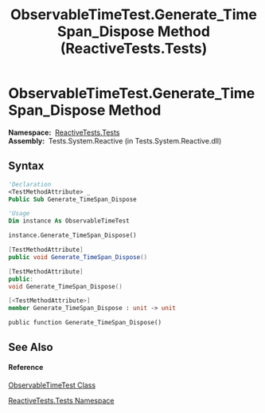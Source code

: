 ﻿---
title: ObservableTimeTest.Generate_TimeSpan_Dispose Method  (ReactiveTests.Tests)
TOCTitle: Generate_TimeSpan_Dispose Method
ms:assetid: M:ReactiveTests.Tests.ObservableTimeTest.Generate_TimeSpan_Dispose
ms:mtpsurl: https://msdn.microsoft.com/en-us/library/reactivetests.tests.observabletimetest.generate_timespan_dispose(v=VS.103)
ms:contentKeyID: 36619747
ms.date: 06/28/2011
mtps_version: v=VS.103
f1_keywords:
- ReactiveTests.Tests.ObservableTimeTest.Generate_TimeSpan_Dispose
dev_langs:
- CSharp
- JScript
- VB
- FSharp
- c++
---

# ObservableTimeTest.Generate\_TimeSpan\_Dispose Method

**Namespace:**  [ReactiveTests.Tests](hh289046\(v=vs.103\).md)  
**Assembly:**  Tests.System.Reactive (in Tests.System.Reactive.dll)

## Syntax

``` vb
'Declaration
<TestMethodAttribute> _
Public Sub Generate_TimeSpan_Dispose
```

``` vb
'Usage
Dim instance As ObservableTimeTest

instance.Generate_TimeSpan_Dispose()
```

``` csharp
[TestMethodAttribute]
public void Generate_TimeSpan_Dispose()
```

``` c++
[TestMethodAttribute]
public:
void Generate_TimeSpan_Dispose()
```

``` fsharp
[<TestMethodAttribute>]
member Generate_TimeSpan_Dispose : unit -> unit 
```

``` jscript
public function Generate_TimeSpan_Dispose()
```

## See Also

#### Reference

[ObservableTimeTest Class](hh315045\(v=vs.103\).md)

[ReactiveTests.Tests Namespace](hh289046\(v=vs.103\).md)

